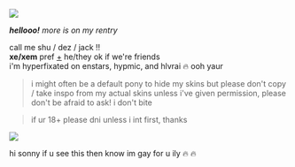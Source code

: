 ![](https://cdn.discordapp.com/attachments/729124835296280689/1068048287388672000/image.jpeg)

_**hellooo!**_ *more is on my rentry*

call me shu / dez / jack !!  
**xe/xem** pref [+](https://en.pronouns.page/@gigolo) he/they ok if we're friends  
i'm hyperfixated on enstars, hypmic, and hlvrai :fire: ooh yaur

> i might often be a default pony to hide my skins but please don't copy / take inspo from my actual skins unless i've given permission, please don't be afraid to ask! i don't bite

> if ur 18+ please dni unless i int first, thanks

![](https://cdn.discordapp.com/attachments/729124835296280689/1068074827069542440/image.jpeg)

hi sonny if u see this then know im gay for u ily :fire: :fire:
